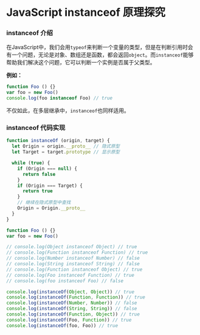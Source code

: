 # JavaScript instanceof 原理探究

### instanceof 介绍

在JavaScript中，我们会用`typeof`来判断一个变量的类型，但是在判断引用时会有一个问题，无论是对象、数组还是函数，都会返回`object`。而`instanceof`能够帮助我们解决这个问题，它可以判断一个实例是否属于父类型。

**例如：**

```js
function Foo () {}
var foo = new Foo()
console.log(foo instanceof Foo) // true
```

不仅如此，在多层继承中，`instanceof`也同样适用。

### instanceof 代码实现

```js
function instanceOf (origin, target) {
  let Origin = origin.__proto__ // 隐式原型
  let Target = target.prototype // 显示原型

  while (true) {
    if (Origin === null) {
      return false
    }
    if (Origin === Target) {
      return true
    }
    // 继续在隐式原型中查找
    Origin = Origin.__proto__
  }
}

function Foo () {}
var foo = new Foo()

// console.log(Object instanceof Object) // true
// console.log(Function instanceof Function) // true
// console.log(Number instanceof Number) // false
// console.log(String instanceof String) // false
// console.log(Function instanceof Object) // true
// console.log(Foo instanceof Function) // true
// console.log(foo instanceof Foo) // false

console.log(instanceOf(Object, Object)) // true
console.log(instanceOf(Function, Function)) // true
console.log(instanceOf(Number, Number)) // false
console.log(instanceOf(String, String)) // false
console.log(instanceOf(Function, Object)) // true
console.log(instanceOf(Foo, Function)) // true
console.log(instanceOf(foo, Foo)) // true
```